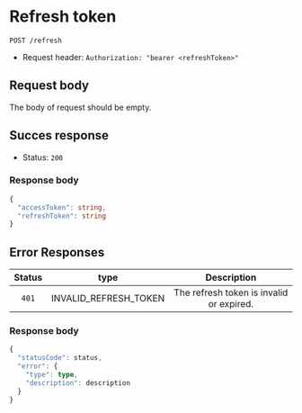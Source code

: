 # Refresh token

```http
POST /refresh
```

- Request header: `Authorization: "bearer <refreshToken>"`

## Request body

The body of request should be empty.

## Succes response

- Status: `200`

### Response body

```typeScript
{
  "accessToken": string,
  "refreshToken": string
}
```

## Error Responses

| Status |         type          |               Description                |
| :----: | :-------------------: | :--------------------------------------: |
| `401`  | INVALID_REFRESH_TOKEN | The refresh token is invalid or expired. |

### Response body

```typeScript
{
  "statusCode": status,
  "error": {
    "type": type,
    "description": description
  }
}
```
